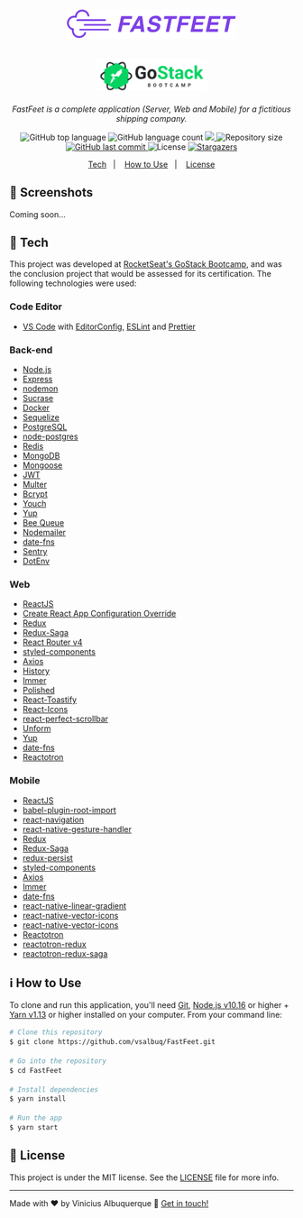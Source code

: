 <h1 align="center">
  <img alt="Fastfeet" title="Fastfeet" src=".github/logo.png" width="300px" />
</h1>

<h2 align="center">
    <img alt="GoStack" src=".github/gostack-logo.png" width="200px" />
</h2>

<p align="center"><i>FastFeet is a complete application (Server, Web and Mobile) for a fictitious shipping company.</i></p>

<p align="center">
  <img alt="GitHub top language" src="https://img.shields.io/github/languages/top/vsalbuq/FastFeet?color=%2304D361">
  
  <img alt="GitHub language count" src="https://img.shields.io/github/languages/count/vsalbuq/FastFeet?color=%2304D361">

<a href="https://www.codacy.com/manual/vsalbuq/FastFeet?utm_source=github.com&utm_medium=referral&utm_content=vsalbuq/FastFeet&utm_campaign=Badge_Grade">
  <img src="https://api.codacy.com/project/badge/Grade/eda3b70e0a4a4ba0bffb7757f37b2987">
  </a>

 <img alt="Repository size" src="https://img.shields.io/github/repo-size/vsalbuq/FastFeet?color=%2304D361">
  <a href="https://github.com/vsalbuq/FastFeet/commits/master">
    <img alt="GitHub last commit" src="https://img.shields.io/github/last-commit/vsalbuq/FastFeet?color=%2304D361">
  </a>

  <img alt="License" src="https://img.shields.io/badge/license-MIT-%2304D361">

  <a href="https://github.com/vsalbuq/FastFeet/stargazers">
    <img alt="Stargazers" src="https://img.shields.io/github/stars/vsalbuq/FastFeet?style=social">
  </a>
</p>

<p align="center">
  <a href="#rocket-tech">Tech</a>&nbsp;&nbsp;&nbsp;|&nbsp;&nbsp;&nbsp;
  <a href="#-how-to-use">How to Use</a>&nbsp;&nbsp;&nbsp;|&nbsp;&nbsp;&nbsp;
  <a href="#memo-license">License</a>
</p>

## :camera_flash: Screenshots

Coming soon...

## :rocket: Tech

This project was developed at [RocketSeat's GoStack Bootcamp](https://rocketseat.com.br/bootcamp), and was the conclusion project that would be assessed for its certification. The following technologies were used:

### Code Editor

- [VS Code][vc] with [EditorConfig][vceditconfig], [ESLint][vceslint] and [Prettier](https://prettier.io/)

### Back-end

- [Node.js][nodejs]
- [Express](https://expressjs.com/)
- [nodemon](https://nodemon.io/)
- [Sucrase](https://github.com/alangpierce/sucrase)
- [Docker](https://www.docker.com/docker-community)
- [Sequelize](http://docs.sequelizejs.com/)
- [PostgreSQL](https://www.postgresql.org/)
- [node-postgres](https://www.npmjs.com/package/pg)
- [Redis](https://redis.io/)
- [MongoDB](https://www.mongodb.com/)
- [Mongoose](https://mongoosejs.com/)
- [JWT](https://jwt.io/)
- [Multer](https://github.com/expressjs/multer)
- [Bcrypt](https://www.npmjs.com/package/bcrypt)
- [Youch](https://www.npmjs.com/package/youch)
- [Yup](https://www.npmjs.com/package/yup)
- [Bee Queue](https://www.npmjs.com/package/bcrypt)
- [Nodemailer](https://nodemailer.com/about/)
- [date-fns](https://date-fns.org/)
- [Sentry](https://sentry.io/)
- [DotEnv](https://www.npmjs.com/package/dotenv)

### Web

- [ReactJS](https://reactjs.org/)
- [Create React App Configuration Override](https://github.com/sharegate/craco)
- [Redux](https://redux.js.org/)
- [Redux-Saga](https://redux-saga.js.org/)
- [React Router v4](https://github.com/ReactTraining/react-router)
- [styled-components](https://www.styled-components.com/)
- [Axios](https://github.com/axios/axios)
- [History](https://www.npmjs.com/package/history)
- [Immer](https://github.com/immerjs/immer)
- [Polished](https://polished.js.org/)
- [React-Toastify](https://fkhadra.github.io/react-toastify/)
- [React-Icons](http://react-icons.github.io/react-icons/)
- [react-perfect-scrollbar](https://github.com/OpusCapita/react-perfect-scrollbar)
- [Unform](https://github.com/Rocketseat/unform)
- [Yup](https://www.npmjs.com/package/yup)
- [date-fns](https://date-fns.org/)
- [Reactotron](https://infinite.red/reactotron)

### Mobile

- [ReactJS](https://reactjs.org/)
- [babel-plugin-root-import](https://github.com/entwicklerstube/babel-plugin-root-import)
- [react-navigation](https://reactnavigation.org/)
- [react-native-gesture-handler](https://github.com/kmagiera/react-native-gesture-handler)
- [Redux](https://redux.js.org/)
- [Redux-Saga](https://redux-saga.js.org/)
- [redux-persist](https://github.com/rt2zz/redux-persist)
- [styled-components](https://www.styled-components.com/)
- [Axios](https://github.com/axios/axios)
- [Immer](https://github.com/immerjs/immer)
- [date-fns](https://date-fns.org/)
- [react-native-linear-gradient](https://github.com/react-native-community/react-native-linear-gradient)
- [react-native-vector-icons](https://github.com/oblador/react-native-vector-icons)
- [react-native-vector-icons](https://github.com/oblador/react-native-vector-icons)
- [Reactotron](https://infinite.red/reactotron)
- [reactotron-redux](https://github.com/infinitered/reactotron-redux)
- [reactotron-redux-saga](https://github.com/infinitered/reactotron-redux-saga)

## :information_source: How to Use

To clone and run this application, you'll need [Git](https://git-scm.com), [Node.js v10.16][nodejs] or higher + [Yarn v1.13][yarn] or higher installed on your computer. From your command line:

```bash
# Clone this repository
$ git clone https://github.com/vsalbuq/FastFeet.git

# Go into the repository
$ cd FastFeet

# Install dependencies
$ yarn install

# Run the app
$ yarn start
```

## :memo: License

This project is under the MIT license. See the [LICENSE](LICENSE.md) file for more info.

---

Made with ♥ by Vinicius Albuquerque :wave: [Get in touch!](https://www.linkedin.com/in/vsalbuq/)

[nodejs]: https://nodejs.org/
[yarn]: https://yarnpkg.com/
[vc]: https://code.visualstudio.com/
[vceditconfig]: https://marketplace.visualstudio.com/items?itemName=EditorConfig.EditorConfig
[vceslint]: https://marketplace.visualstudio.com/items?itemName=dbaeumer.vscode-eslint
[prettier]: https://prettier.io/
